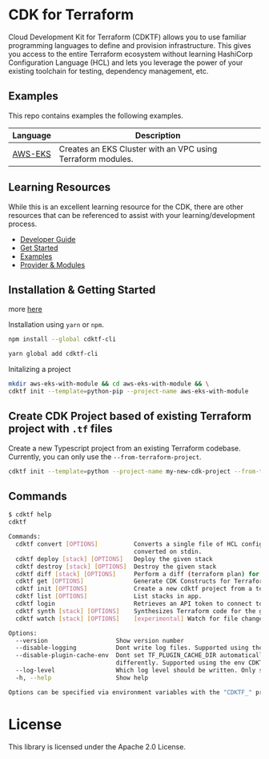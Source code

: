 # CDK for Terraform

Cloud Development Kit for Terraform (CDKTF) allows you to use familiar programming languages to define and provision infrastructure. This gives you access to the entire Terraform ecosystem without learning HashiCorp Configuration Language (HCL) and lets you leverage the power of your existing toolchain for testing, dependency management, etc.


## Examples
This repo contains examples the following examples. 

| Language | Description |
|----------|-------------------------|
| [AWS-EKS](https://github.com/hashicorp/terraform-cdk/tree/main/examples/python/aws-eks) | Creates an EKS Cluster with an VPC using Terraform modules. |

## Learning Resources
While this is an excellent learning resource for the CDK, there are other resources that can be referenced to assist with your learning/development process.

- [Developer Guide](https://www.terraform.io/docs/cdktf/index.html)
- [Get Started](https://learn.hashicorp.com/tutorials/terraform/cdktf-install?in=terraform/cdktf)
- [Examples](https://www.terraform.io/docs/cdktf/examples.html)
- [Provider & Modules](https://www.terraform.io/docs/cdktf/create-and-deploy/configuration-file.html)


## Installation & Getting Started

more [here](https://learn.hashicorp.com/tutorials/terraform/cdktf-install?in=terraform/cdktf)

Installation using `yarn` or `npm`.

```bash
npm install --global cdktf-cli
```


```bash
yarn global add cdktf-cli
```

Initalizing a project

```bash
mkdir aws-eks-with-module && cd aws-eks-with-module && \
cdktf init --template=python-pip --project-name aws-eks-with-module
```

## Create CDK Project based of existing Terraform project with `.tf` files

Create a new Typescript project from an existing Terraform codebase. Currently, you can only use the `--from-terraform-project`.

```bash
cdktf init --template=python --project-name my-new-cdk-project --from-terraform-project /Path/to/Project
```


## Commands

```bash
$ cdktf help
cdktf

Commands:
  cdktf convert [OPTIONS]          Converts a single file of HCL configuration to CDK for Terraform. Takes the file to be
                                   converted on stdin.
  cdktf deploy [stack] [OPTIONS]   Deploy the given stack                                                     [aliases: apply]
  cdktf destroy [stack] [OPTIONS]  Destroy the given stack
  cdktf diff [stack] [OPTIONS]     Perform a diff (terraform plan) for the given stack                         [aliases: plan]
  cdktf get [OPTIONS]              Generate CDK Constructs for Terraform providers and modules.
  cdktf init [OPTIONS]             Create a new cdktf project from a template.
  cdktf list [OPTIONS]             List stacks in app.
  cdktf login                      Retrieves an API token to connect to Terraform Cloud.
  cdktf synth [stack] [OPTIONS]    Synthesizes Terraform code for the given app in a directory.          [aliases: synthesize]
  cdktf watch [stack] [OPTIONS]    [experimental] Watch for file changes and automatically trigger a deploy

Options:
  --version                   Show version number                                                                    [boolean]
  --disable-logging           Dont write log files. Supported using the env CDKTF_DISABLE_LOGGING.   [boolean] [default: true]
  --disable-plugin-cache-env  Dont set TF_PLUGIN_CACHE_DIR automatically. This is useful when the plugin cache is configured
                              differently. Supported using the env CDKTF_DISABLE_PLUGIN_CACHE_ENV.  [boolean] [default: false]
  --log-level                 Which log level should be written. Only supported via setting the env CDKTF_LOG_LEVEL   [string]
  -h, --help                  Show help                                                                              [boolean]

Options can be specified via environment variables with the "CDKTF_" prefix (e.g. "CDKTF_OUTPUT")
```


# License 

This library is licensed under the Apache 2.0 License.